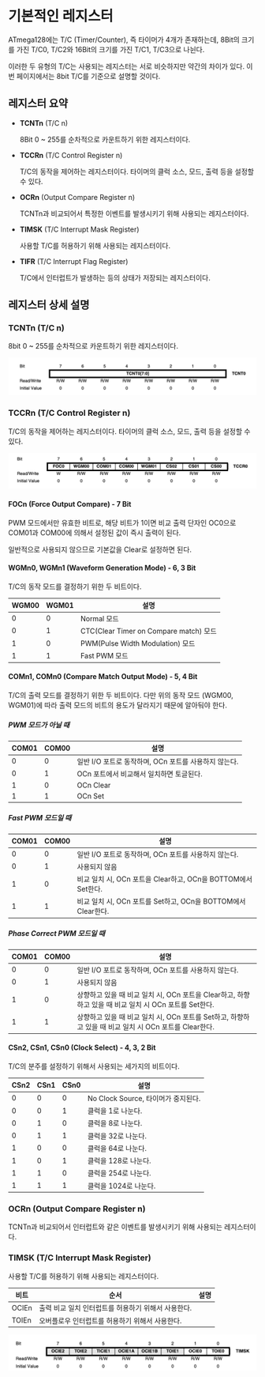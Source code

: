 # 기본적인 레지스터

ATmega128에는 T/C (Timer/Counter), 즉 타이머가 4개가 존재하는데, 8Bit의 크기를 가진 T/C0, T/C2와 16Bit의 크기를 가진 T/C1, T/C3으로 나뉜다.

이러한 두 유형의 T/C는 사용되는 레지스터는 서로 비슷하지만 약간의 차이가 있다. 이번 페이지에서는 8bit T/C를 기준으로 설명할 것이다.

## 레지스터 요약

- **TCNTn** (T/C n)

    8Bit 0 ~ 255를 순차적으로 카운트하기 위한 레지스터이다.

- **TCCRn** (T/C Control Register n)

    T/C의 동작을 제어하는 레지스터이다. 타이머의 클럭 소스, 모드, 출력 등을 설정할 수 있다.

- **OCRn** (Output Compare Register n)

    TCNTn과 비교되어서 특정한 이벤트를 발생시키기 위해 사용되는 레지스터이다.

- **TIMSK** (T/C Interrupt Mask Register)

    사용할 T/C를 허용하기 위해 사용되는 레지스터이다.

- **TIFR** (T/C Interrupt Flag Register)

    T/C에서 인터럽트가 발생하는 등의 상태가 저장되는 레지스터이다.

## 레지스터 상세 설명

### TCNTn (T/C n)

8bit 0 ~ 255를 순차적으로 카운트하기 위한 레지스터이다.

![TCNT0](./TCNT0_8Bit.png)

### TCCRn (T/C Control Register n)

T/C의 동작을 제어하는 레지스터이다. 타이머의 클럭 소스, 모드, 출력 등을 설정할 수 있다.

![TCCR0](./TCCR0_8Bit.png)

#### FOCn (Force Output Compare) - 7 Bit

PWM 모드에서만 유효한 비트로, 해당 비트가 1이면 비교 출력 단자인 OC0으로 COM01과 COM00에 의해서 설정된 값이 즉시 출력이 된다.

일반적으로 사용되지 않으므로 기본값을 Clear로 설정하면 된다.

#### WGMn0, WGMn1 (Waveform Generation Mode) - 6, 3 Bit

T/C의 동작 모드를 결정하기 위한 두 비트이다.

|WGM00|WGM01|설명|
|---|---|---|
|0|0|Normal 모드|
|0|1|CTC(Clear Timer on Compare match) 모드|
|1|0|PWM(Pulse Width Modulation) 모드|
|1|1|Fast PWM 모드|

#### COMn1, COMn0 (Compare Match Output Mode) - 5, 4 Bit

T/C의 출력 모드를 결정하기 위한 두 비트이다. 다만 위의 동작 모드 (WGM00, WGM01)에 따라 출력 모드의 비트의 용도가 달라지기 때문에 알아둬야 한다.

##### PWM 모드가 아닐 때

|COM01|COM00|설명|
|---|---|---|
|0|0|일반 I/O 포트로 동작하며, OCn 포트를 사용하지 않는다.|
|0|1|OCn 포트에서 비교해서 일치하면 토글된다.|
|1|0|OCn Clear|
|1|1|OCn Set|

##### Fast PWM 모드일 때

|COM01|COM00|설명|
|---|---|---|
|0|0|일반 I/O 포트로 동작하며, OCn 포트를 사용하지 않는다.|
|0|1|사용되지 않음|
|1|0|비교 일치 시, OCn 포트을 Clear하고, OCn을 BOTTOM에서 Set한다.|
|1|1|비교 일치 시, OCn 포트를 Set하고, OCn을 BOTTOM에서 Clear한다.|

##### Phase Correct PWM 모드일 때

|COM01|COM00|설명|
|---|---|---|
|0|0|일반 I/O 포트로 동작하며, OCn 포트를 사용하지 않는다.|
|0|1|사용되지 않음|
|1|0|상향하고 있을 때 비교 일치 시, OCn 포트을 Clear하고, 하향하고 있을 때 비교 일치 시 OCn 포트를 Set한다.|
|1|1|상향하고 있을 때 비교 일치 시, OCn 포트를 Set하고, 하향하고 있을 때 비교 일치 시 OCn 포트를 Clear한다.|

#### CSn2, CSn1, CSn0 (Clock Select) - 4, 3, 2 Bit

T/C의 분주를 설정하기 위해서 사용되는 세가지의 비트이다.

|CSn2|CSn1|CSn0|설명|
|---|---|---|---|
|0|0|0|No Clock Source, 타이머가 중지된다.|
|0|0|1|클럭을 1로 나눈다.|
|0|1|0|클럭을 8로 나눈다.|
|0|1|1|클럭을 32로 나눈다.|
|1|0|0|클럭을 64로 나눈다.|
|1|0|1|클럭을 128로 나눈다.|
|1|1|0|클럭을 254로 나눈다.|
|1|1|1|클럭을 1024로 나눈다.|

### OCRn (Output Compare Register n)

TCNTn과 비교되어서 인터럽트와 같은 이벤트를 발생시키기 위해 사용되는 레지스터이다.

### TIMSK (T/C Interrupt Mask Register)

사용할 T/C를 허용하기 위해 사용되는 레지스터이다.

|비트|순서|설명|
|---|---|---|
|OCIEn|출력 비교 일치 인터럽트를 허용하기 위해서 사용한다.|
|TOIEn|오버플로우 인터럽트를 허용하기 위해서 사용한다.|

![TIMSK](./TIMSK_8bit.png)
